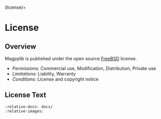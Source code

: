 (license)=

# License

## Overview

Magpylib is published under the open source [FreeBSD](https://www.freebsd.org/copyright/freebsd-license/) license.

- *Permissions:* Commercial use, Modification, Distribution, Private use
- *Limitations:* Liability, Warranty
- *Conditions:* License and copyright notice

## License Text

```{include} ../../LICENSE
:relative-docs: docs/
:relative-images:
```
